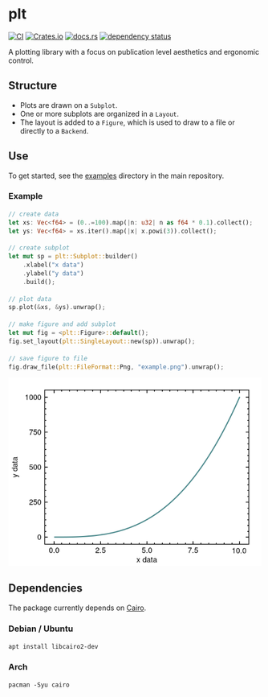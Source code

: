 # plt

[![CI](https://github.com/plt-rs/plt/actions/workflows/ci.yml/badge.svg)](https://github.com/plt-rs/plt/actions/workflows/ci.yml)
[![Crates.io](https://img.shields.io/crates/v/plt)](https://crates.io/crates/plt)
[![docs.rs](https://img.shields.io/docsrs/plt)](https://docs.rs/plt)
[![dependency status](https://deps.rs/crate/plt/0.3.1/status.svg)](https://deps.rs/crate/plt/0.3.1)

A plotting library with a focus on publication level aesthetics and ergonomic control.

## Structure
- Plots are drawn on a `Subplot`.
- One or more subplots are organized in a `Layout`.
- The layout is added to a `Figure`, which is used to draw to a file or directly to a `Backend`.

## Use

To get started, see the [examples](https://github.com/plt-rs/plt/tree/main/plt/examples) directory in the main repository.

### Example
```rust
// create data
let xs: Vec<f64> = (0..=100).map(|n: u32| n as f64 * 0.1).collect();
let ys: Vec<f64> = xs.iter().map(|x| x.powi(3)).collect();

// create subplot
let mut sp = plt::Subplot::builder()
    .xlabel("x data")
    .ylabel("y data")
    .build();

// plot data
sp.plot(&xs, &ys).unwrap();

// make figure and add subplot
let mut fig = <plt::Figure>::default();
fig.set_layout(plt::SingleLayout::new(sp)).unwrap();

// save figure to file
fig.draw_file(plt::FileFormat::Png, "example.png").unwrap();
```

![](assets/readme_example.png)

## Dependencies

The package currently depends on [Cairo](https://www.cairographics.org).

### Debian / Ubuntu
`apt install libcairo2-dev`

### Arch
`pacman -Syu cairo`
